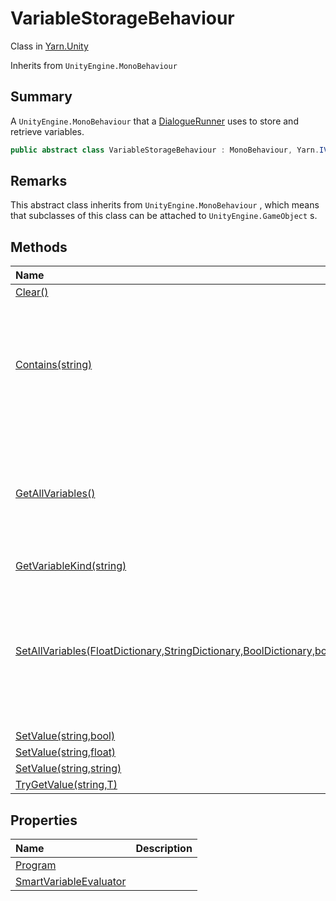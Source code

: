 # VariableStorageBehaviour

Class in [Yarn.Unity](/docs/api/csharp/yarn.unity.md)

Inherits from `UnityEngine.MonoBehaviour`

## Summary


A  <code>UnityEngine.MonoBehaviour</code>  that a  <a href="yarn.unity.dialoguerunner.md">DialogueRunner</a> 
uses to store and retrieve variables.


```csharp
public abstract class VariableStorageBehaviour : MonoBehaviour, Yarn.IVariableStorage
```

## Remarks


This abstract class inherits from  <code>UnityEngine.MonoBehaviour</code> ,
which means that subclasses of this class can be attached to  <code>UnityEngine.GameObject</code> s.


## Methods

|Name|Description|
|:---|:---|
|[Clear()](/docs/api/csharp/yarn.unity.variablestoragebehaviour.clear.md)||
|[Contains(string)](/docs/api/csharp/yarn.unity.variablestoragebehaviour.contains.md)|Returns a boolean value representing if a particular variable is inside the variable storage.|
|[GetAllVariables()](/docs/api/csharp/yarn.unity.variablestoragebehaviour.getallvariables.md)|Provides a unified interface for exporting all variables. Intended to be a point for custom saving, editors, etc.|
|[GetVariableKind(string)](/docs/api/csharp/yarn.unity.variablestoragebehaviour.getvariablekind.md)||
|[SetAllVariables(FloatDictionary,StringDictionary,BoolDictionary,bool)](/docs/api/csharp/yarn.unity.variablestoragebehaviour.setallvariables.md)|Provides a unified interface for loading many variables all at once. Will override anything already in the variable storage.|
|[SetValue(string,bool)](/docs/api/csharp/yarn.unity.variablestoragebehaviour.setvalue-3.md)||
|[SetValue(string,float)](/docs/api/csharp/yarn.unity.variablestoragebehaviour.setvalue-2.md)||
|[SetValue(string,string)](/docs/api/csharp/yarn.unity.variablestoragebehaviour.setvalue-1.md)||
|[TryGetValue(string,T)](/docs/api/csharp/yarn.unity.variablestoragebehaviour.trygetvalue.md)||

## Properties

|Name|Description|
|:---|:---|
|[Program](/docs/api/csharp/yarn.unity.variablestoragebehaviour.program.md)||
|[SmartVariableEvaluator](/docs/api/csharp/yarn.unity.variablestoragebehaviour.smartvariableevaluator.md)||


